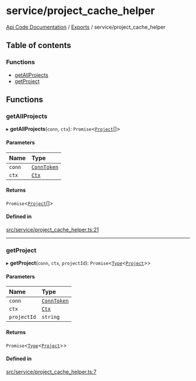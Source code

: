 # service/project\_cache\_helper
 
[Api Code Documentation](../README.md) / [Exports](../modules.md) / service/project\_cache\_helper

## Table of contents

### Functions

- [getAllProjects](service_project_cache_helper.md#getallprojects)
- [getProject](service_project_cache_helper.md#getproject)

## Functions

### getAllProjects

▸ **getAllProjects**(`conn`, `ctx`): `Promise`\<[`Project`](../interfaces/service_domain_workflow_project.Project.md)[]\>

#### Parameters

| Name | Type |
| :------ | :------ |
| `conn` | [`ConnToken`](service_conn.md#conntoken) |
| `ctx` | [`Ctx`](../interfaces/lib_ctx.Ctx.md) |

#### Returns

`Promise`\<[`Project`](../interfaces/service_domain_workflow_project.Project.md)[]\>

#### Defined in

[src/service/project_cache_helper.ts:21](https://github.com/openkfw/TruBudget/blob/965031f/api/src/service/project_cache_helper.ts#L21)

___

### getProject

▸ **getProject**(`conn`, `ctx`, `projectId`): `Promise`\<[`Type`](result.md#type)\<[`Project`](../interfaces/service_domain_workflow_project.Project.md)\>\>

#### Parameters

| Name | Type |
| :------ | :------ |
| `conn` | [`ConnToken`](service_conn.md#conntoken) |
| `ctx` | [`Ctx`](../interfaces/lib_ctx.Ctx.md) |
| `projectId` | `string` |

#### Returns

`Promise`\<[`Type`](result.md#type)\<[`Project`](../interfaces/service_domain_workflow_project.Project.md)\>\>

#### Defined in

[src/service/project_cache_helper.ts:7](https://github.com/openkfw/TruBudget/blob/965031f/api/src/service/project_cache_helper.ts#L7)
